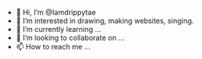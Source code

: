 - 👋 Hi, I’m @Iamdrippytae
- 👀 I’m interested in drawing, making websites, singing.
- 🌱 I’m currently learning ...
- 💞️ I’m looking to collaborate on ...
- 📫 How to reach me ...

<!---
Iamdrippytae/Iamdrippytae is a ✨ special ✨ repository because its `README.md` (this file) appears on your GitHub profile.
You can click the Preview link to take a look at your changes.
--->
